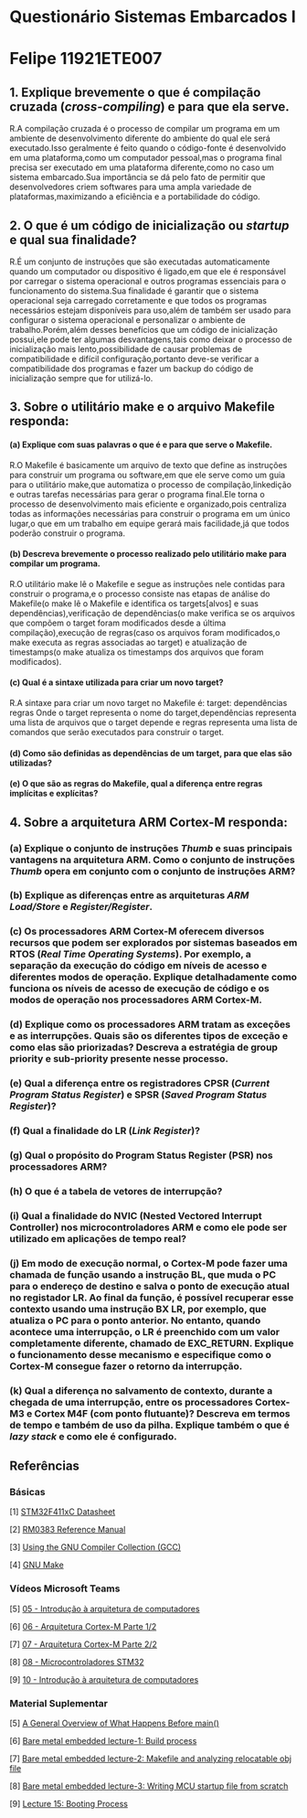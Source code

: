 # Questionário Sistemas Embarcados I
# Felipe 11921ETE007

## 1. Explique brevemente o que é compilação cruzada (***cross-compiling***) e para que ela serve.
R.A compilação cruzada é o processo de compilar um programa em um ambiente de desenvolvimento diferente do ambiente do qual ele será executado.Isso geralmente é feito quando o código-fonte é desenvolvido em uma plataforma,como um computador pessoal,mas o programa final precisa ser executado em uma plataforma diferente,como no caso um sistema embarcado.Sua importância se dá pelo fato de permitir que desenvolvedores criem softwares para uma ampla variedade de plataformas,maximizando a eficiência e a portabilidade do código.
## 2. O que é um código de inicialização ou ***startup*** e qual sua finalidade?
R.É um conjunto de instruções que são executadas automaticamente quando um computador ou dispositivo é ligado,em que ele é responsável por carregar o sistema operacional e outros programas essenciais para o funcionamento do sistema.Sua finalidade é garantir que o sistema operacional seja carregado corretamente e que todos os programas necessários estejam disponíveis para uso,além de também ser usado para configurar o sistema operacional e personalizar o ambiente de trabalho.Porém,além desses benefícios que um código de inicialização possui,ele pode ter algumas desvantagens,tais como deixar o processo de inicialização mais lento,possibilidade de causar problemas de compatibilidade e difícil configuração,portanto deve-se verificar a compatibilidade dos programas e fazer um backup do código de inicialização sempre que for utilizá-lo.
## 3. Sobre o utilitário **make** e o arquivo **Makefile responda**:

#### (a) Explique com suas palavras o que é e para que serve o **Makefile**.
R.O Makefile é basicamente um arquivo de texto que define as instruções para construir um programa ou software,em que ele serve como um guia para o utilitário make,que automatiza o processo de compilação,linkedição e outras tarefas necessárias para gerar o programa final.Ele torna o processo de desenvolvimento mais eficiente e organizado,pois centraliza todas as informações necessárias para construir o programa em um único lugar,o que em um trabalho em equipe gerará mais facilidade,já que todos poderão construir o programa. 
#### (b) Descreva brevemente o processo realizado pelo utilitário **make** para compilar um programa.
R.O utilitário make lê o Makefile e segue as instruções nele contidas para construir o programa,e o processo consiste nas etapas de análise do Makefile(o make lê o Makefile e identifica os targets[alvos] e suas dependências),verificação de dependências(o make verifica se os arquivos que compõem o target foram modificados desde a última compilação),execução de regras(caso os arquivos foram modificados,o make executa as regras associadas ao target) e atualização de timestamps(o make atualiza os timestamps dos arquivos que foram modificados).
#### (c) Qual é a sintaxe utilizada para criar um novo **target**?
R.A sintaxe para criar um novo target no Makefile é: target: dependências
                                                         regras
Onde o target representa o nome do target,dependências representa uma lista de arquivos que o target depende e regras representa uma lista de comandos que serão executados para construir o target.
#### (d) Como são definidas as dependências de um **target**, para que elas são utilizadas?

#### (e) O que são as regras do **Makefile**, qual a diferença entre regras implícitas e explícitas?

## 4. Sobre a arquitetura **ARM Cortex-M** responda:

### (a) Explique o conjunto de instruções ***Thumb*** e suas principais vantagens na arquitetura ARM. Como o conjunto de instruções ***Thumb*** opera em conjunto com o conjunto de instruções ARM?

### (b) Explique as diferenças entre as arquiteturas ***ARM Load/Store*** e ***Register/Register***.

### (c) Os processadores **ARM Cortex-M** oferecem diversos recursos que podem ser explorados por sistemas baseados em **RTOS** (***Real Time Operating Systems***). Por exemplo, a separação da execução do código em níveis de acesso e diferentes modos de operação. Explique detalhadamente como funciona os níveis de acesso de execução de código e os modos de operação nos processadores **ARM Cortex-M**.

### (d) Explique como os processadores ARM tratam as exceções e as interrupções. Quais são os diferentes tipos de exceção e como elas são priorizadas? Descreva a estratégia de **group priority** e **sub-priority** presente nesse processo.

### (e) Qual a diferença entre os registradores **CPSR** (***Current Program Status Register***) e **SPSR** (***Saved Program Status Register***)?

### (f) Qual a finalidade do **LR** (***Link Register***)?

### (g) Qual o propósito do Program Status Register (PSR) nos processadores ARM?

### (h) O que é a tabela de vetores de interrupção?

### (i) Qual a finalidade do NVIC (**Nested Vectored Interrupt Controller**) nos microcontroladores ARM e como ele pode ser utilizado em aplicações de tempo real?

### (j) Em modo de execução normal, o Cortex-M pode fazer uma chamada de função usando a instrução **BL**, que muda o **PC** para o endereço de destino e salva o ponto de execução atual no registador **LR**. Ao final da função, é possível recuperar esse contexto usando uma instrução **BX LR**, por exemplo, que atualiza o **PC** para o ponto anterior. No entanto, quando acontece uma interrupção, o **LR** é preenchido com um valor completamente  diferente,  chamado  de  **EXC_RETURN**.  Explique  o  funcionamento  desse  mecanismo  e especifique como o **Cortex-M** consegue fazer o retorno da interrupção. 

### (k) Qual  a  diferença  no  salvamento  de  contexto,  durante  a  chegada  de  uma  interrupção,  entre  os processadores Cortex-M3 e Cortex M4F (com ponto flutuante)? Descreva em termos de tempo e também de uso da pilha. Explique também o que é ***lazy stack*** e como ele é configurado. 


## Referências

### Básicas

[1] [STM32F411xC Datasheet](https://www.st.com/resource/en/datasheet/stm32f411ce.pdf)

[2] [RM0383 Reference Manual](https://www.st.com/resource/en/reference_manual/rm0383-stm32f411xce-advanced-armbased-32bit-mcus-stmicroelectronics.pdf)

[3] [Using the GNU Compiler Collection (GCC)](https://gcc.gnu.org/onlinedocs/gcc/index.html)

[4] [GNU Make](https://www.gnu.org/software/make/manual/html_node/index.html)

### Vídeos Microsoft Teams

[5] [05 - Introdução à arquitetura de computadores](https://web.microsoftstream.com/embed/channel/f6b3a0de-e6f3-4652-b2d5-f1164032498a?app=microsoftteams&sort=undefined&l=pt-br#)

[6] [06 - Arquitetura Cortex-M Parte 1/2](https://web.microsoftstream.com/embed/channel/f6b3a0de-e6f3-4652-b2d5-f1164032498a?app=microsoftteams&sort=undefined&l=pt-br#)

[7] [07 - Arquitetura Cortex-M Parte 2/2](https://web.microsoftstream.com/embed/channel/f6b3a0de-e6f3-4652-b2d5-f1164032498a?app=microsoftteams&sort=undefined&l=pt-br#)

[8] [08 - Microcontroladores STM32](https://web.microsoftstream.com/embed/channel/f6b3a0de-e6f3-4652-b2d5-f1164032498a?app=microsoftteams&sort=undefined&l=pt-br#)

[9] [10 - Introdução à arquitetura de computadores](https://web.microsoftstream.com/embed/channel/f6b3a0de-e6f3-4652-b2d5-f1164032498a?app=microsoftteams&sort=undefined&l=pt-br#)

### Material Suplementar

[5] [A General Overview of What Happens Before main()](https://embeddedartistry.com/blog/2019/04/08/a-general-overview-of-what-happens-before-main/)
 
[6] [Bare metal embedded lecture-1: Build process](https://youtu.be/qWqlkCLmZoE?si=mn5yDnJYudQ1PpZH)
 
[7] [Bare metal embedded lecture-2: Makefile and analyzing relocatable obj file](https://youtu.be/Bsq6P1B8JqI?si=yuNLPj3JQ-2IT1yo)
 
[8] [Bare metal embedded lecture-3: Writing MCU startup file from scratch](https://youtu.be/2Hm8eEHsgls?si=c27MpZ47ApiMSwHR)
 
[9] [Lecture 15: Booting Process](https://youtu.be/3brOzLJmeek?si=MsHRUEJP8zofjwJQ)

